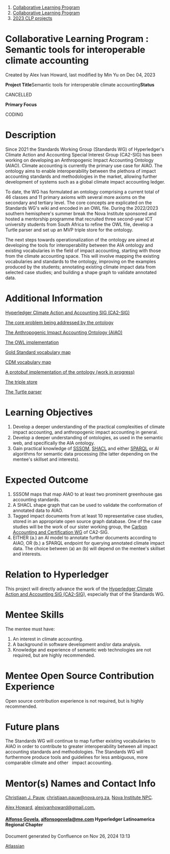 1. [Collaborative Learning Program](index.html)
2. [Collaborative Learning Program](Collaborative-Learning-Program_20283412.html)
3. [2023 CLP projects](2023-CLP-projects_20295338.html)

# Collaborative Learning Program : Semantic tools for interoperable climate accounting

Created by Alex Ivan Howard, last modified by Min Yu on Dec 04, 2023

**Project Title**Semantic tools for interoperable climate accounting**Status**

CANCELLED

**Primary Focus**

CODING  

# Description

Since 2021 the Standards Working Group (Standards WG) of Hyperledger's Climate Action and Accounting Special Interest Group (CA2-SIG) has been working on developing an Anthropogenic Impact Accounting Ontology (AIAO). Climate accounting is currently the primary use case for AIAO. The ontology aims to enable interoperability between the plethora of impact accounting standards and methodologies in the market, allowing further development of systems such as a global climate impact accounting ledger.

To date, the WG has formulated an ontology comprising a current total of 46 classes and 11 primary axioms with several more axioms on the secondary and tertiary level. The core concepts are explicated on the Standards WG's wiki and encoded in an OWL file. During the 2022/2023 southern hemisphere's summer break the Nova Institute sponsored and hosted a mentorship programme that recruited three second-year ICT university students from South Africa to refine the OWL file, develop a Turtle parser and set up an MVP triple store for the ontology.

The next steps towards operationalization of the ontology are aimed at developing the tools for interoperability between the AIA ontology and existing vocabularies in the field of impact accounting, starting with those from the climate accounting space. This will involve mapping the existing vocabularies and standards to the ontology, improving on the examples produced by the students; annotating existing climate impact data from selected case studies; and building a shape graph to validate annotated data.

# Additional Information

[Hyperledger Climate Action and Accounting SIG (CA2-SIG)](https://lf-hyperledger.atlassian.net/wiki/display/CASIG/Climate+Action+and+Accounting+SIG+Home)

[The core problem being addressed by the ontology](https://lf-hyperledger.atlassian.net/wiki/display/CASIG/Core+concepts+of+a+DLT-enabled+standardisation+architecture)

[The Anthropogenic Impact Accounting Ontology (AIAO)](https://lf-hyperledger.atlassian.net/wiki/display/CASIG/An+ontology+for+anthropogenic+impact+accounting)

[The OWL implementation](http://purl.org/aiaontology)

[Gold Standard vocabulary map](http://purl.org/aiaontology/gsvocabulary)

[CDM vocabulary map](http://purl.org/aiaontology/cdmvocabulary)

[A protobuf implementation of the ontology (work in progress)](https://github.com/aartum/CA2-SIG-StandardsWG/tree/main/Schemas/protobufs)

[The triple store](https://triplydb.com/luciapauw/aia)

[The Turtle parser](https://github.com/PieterRuanCronje/TurtleParser)

# Learning Objectives

1. Develop a deeper understanding of the practical complexities of climate impact accounting, and anthropogenic impact accounting in general.
2. Develop a deeper understanding of ontologies, as used in the semantic web, and specifically the AIA ontology.
3. Gain practical knowledge of [SSSOM](https://github.com/mapping-commons/sssom), [SHACL](https://www.w3.org/TR/shacl/) and either [SPARQL](https://www.w3.org/TR/rdf-sparql-query/) or AI algorithms for semantic data processing (the latter depending on the mentee's skillset and interests).

# Expected Outcome

1. SSSOM maps that map AIAO to at least two prominent greenhouse gas accounting standards.
2. A SHACL shape graph that can be used to validate the conformation of annotated data to AIAO.
3. Tagged impact documents from at least 10 representative case studies, stored in an appropriate open source graph database. One of the case studies will be the work of our sister working group, the [Carbon Accounting and Certification WG](https://lf-hyperledger.atlassian.net/wiki/display/CASIG/Carbon+Accounting+and+Certification+WG) of CA2-SIG.
4. EITHER (a.) an AI model to annotate further documents according to AIAO, OR (b.) a SPARQL endpoint for querying annotated climate impact data. The choice between (a) an (b) will depend on the mentee's skillset and interests.

# Relation to Hyperledger

This project will directly advance the work of the [Hyperledger Climate Action and Accounting SIG (CA2-SIG)](https://lf-hyperledger.atlassian.net/wiki/display/CASIG/Climate+Action+and+Accounting+SIG+Home), especially that of the Standards WG.

# Mentee Skills

The mentee must have:

1. An interest in climate accounting.
2. A background in software development and/or data analysis.
3. Knowledge and experience of semantic web technologies are not required, but are highly recommended.

# Mentee Open Source Contribution Experience

Open source contribution experience is not required, but is highly recommended.

# Future plans

The Standards WG will continue to map further existing vocabularies to AIAO in order to contribute to greater interoperability between all impact accounting standards and methodologies. The Standards WG will furthermore produce tools and guidelines for less ambiguous, more comparable climate and other   impact accounting.

# Mentor(s) Names and Contact Info

[Christiaan J. Pauw](https://www.linkedin.com/in/christiaan-pauw-a5034533/), christiaan.pauw@nova.org.za, [Nova Institute NPC](https://www.nova.org.za/home.php).

[Alex Howard](https://www.linkedin.com/in/alexhoward1/), [alexivanhoward@gmail.com.](mailto:alexivanhoward@gmail.com.)

#### [Alfonso Govela](https://lf-hyperledger.atlassian.net/wiki/display/~alfonsogovela/), [alfonsogovela@me.com](mailto:alfonsogovela@me.com) Hyperledger Latinoamerica Regional Chapter

Document generated by Confluence on Nov 26, 2024 13:13

[Atlassian](http://www.atlassian.com/)

